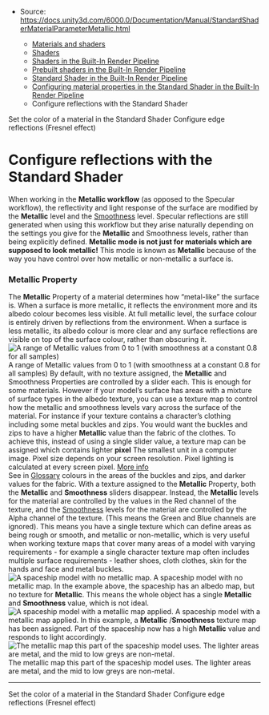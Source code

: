 * Source: https://docs.unity3d.com/6000.0/Documentation/Manual/StandardShaderMaterialParameterMetallic.html

  * [Materials and shaders](https://docs.unity3d.com/6000.0/Documentation/Manual/materials-and-shaders.html)
  * [Shaders](https://docs.unity3d.com/6000.0/Documentation/Manual/Shaders.html)
  * [Shaders in the Built-In Render Pipeline](https://docs.unity3d.com/6000.0/Documentation/Manual/shader-built-in-birp-landing.html)
  * [Prebuilt shaders in the Built-In Render Pipeline](https://docs.unity3d.com/6000.0/Documentation/Manual/shader-built-in-birp.html)
  * [Standard Shader in the Built-In Render Pipeline](https://docs.unity3d.com/6000.0/Documentation/Manual/shader-StandardShader-landing.html)
  * [Configuring material properties in the Standard Shader in the Built-In Render Pipeline](https://docs.unity3d.com/6000.0/Documentation/Manual/StandardShaderChangeProperties.html)
  * Configure reflections with the Standard Shader


[](https://docs.unity3d.com/6000.0/Documentation/Manual/StandardShaderMaterialParameterAlbedoColor.html)
Set the color of a material in the Standard Shader
[](https://docs.unity3d.com/6000.0/Documentation/Manual/StandardShaderFresnel.html)
Configure edge reflections (Fresnel effect)
# Configure reflections with the Standard Shader
When working in the **Metallic workflow** (as opposed to the Specular workflow), the reflectivity and light response of the surface are modified by the **Metallic** level and the [Smoothness](https://docs.unity3d.com/6000.0/Documentation/Manual/StandardShaderMaterialParameterSmoothness.html) level.
Specular reflections are still generated when using this workflow but they arise naturally depending on the settings you give for the **Metallic** and Smoothness levels, rather than being explicitly defined.
**Metallic mode is not just for materials which are supposed to look metallic!** This mode is known as **Metallic** because of the way you have control over how metallic or non-metallic a surface is.
### Metallic Property
The **Metallic** Property of a material determines how “metal-like” the surface is. When a surface is more metallic, it reflects the environment more and its albedo colour becomes less visible. At full metallic level, the surface colour is entirely driven by reflections from the environment. When a surface is less metallic, its albedo colour is more clear and any surface reflections are visible on top of the surface colour, rather than obscuring it.
![A range of Metallic values from 0 to 1 \(with smoothness at a constant 0.8 for all samples\)](https://docs.unity3d.com/6000.0/Documentation/uploads/Main/StandardShaderMetallicGraduationTable.jpg) A range of Metallic values from 0 to 1 (with smoothness at a constant 0.8 for all samples)
By default, with no texture assigned, the **Metallic** and Smoothness Properties are controlled by a slider each. This is enough for some materials. However if your model’s surface has areas with a mixture of surface types in the albedo texture, you can use a texture map to control how the metallic and smoothness levels vary across the surface of the material. For instance if your texture contains a character’s clothing including some metal buckles and zips. You would want the buckles and zips to have a higher **Metallic** value than the fabric of the clothes. To achieve this, instead of using a single slider value, a texture map can be assigned which contains lighter **pixel** The smallest unit in a computer image. Pixel size depends on your screen resolution. Pixel lighting is calculated at every screen pixel. [More info](https://docs.unity3d.com/6000.0/Documentation/Manual/ShadowPerformance.html)  
See in [Glossary](https://docs.unity3d.com/6000.0/Documentation/Manual/Glossary.html#pixel) colours in the areas of the buckles and zips, and darker values for the fabric.
With a texture assigned to the **Metallic** Property, both the **Metallic** and **Smoothness** sliders disappear. Instead, the **Metallic** levels for the material are controlled by the values in the Red channel of the texture, and the [Smoothness](https://docs.unity3d.com/6000.0/Documentation/Manual/StandardShaderMaterialParameterSmoothness.html) levels for the material are controlled by the Alpha channel of the texture. (This means the Green and Blue channels are ignored). This means you have a single texture which can define areas as being rough or smooth, and metallic or non-metallic, which is very useful when working texture maps that cover many areas of a model with varying requirements - for example a single character texture map often includes multiple surface requirements - leather shoes, cloth clothes, skin for the hands and face and metal buckles.
![A spaceship model with no metallic map.](https://docs.unity3d.com/6000.0/Documentation/uploads/Main/StandardShaderNoMetallicMap.jpg) A spaceship model with no metallic map.
In the example above, the spaceship has an albedo map, but no texture for **Metallic**. This means the whole object has a single **Metallic** and **Smoothness** value, which is not ideal.
![A spaceship model with a metallic map applied.](https://docs.unity3d.com/6000.0/Documentation/uploads/Main/StandardShaderMetallicMap.jpg) A spaceship model with a metallic map applied.
In this example, a **Metallic** /**Smoothness** texture map has been assigned. Part of the spaceship now has a high **Metallic** value and responds to light accordingly.
![The metallic map this part of the spaceship model uses. The lighter areas are metal, and the mid to low greys are non-metal.](https://docs.unity3d.com/6000.0/Documentation/uploads/Main/StandardShaderMetallicMap_map.png) The metallic map this part of the spaceship model uses. The lighter areas are metal, and the mid to low greys are non-metal.
* * *
[](https://docs.unity3d.com/6000.0/Documentation/Manual/StandardShaderMaterialParameterAlbedoColor.html)
Set the color of a material in the Standard Shader
[](https://docs.unity3d.com/6000.0/Documentation/Manual/StandardShaderFresnel.html)
Configure edge reflections (Fresnel effect)
